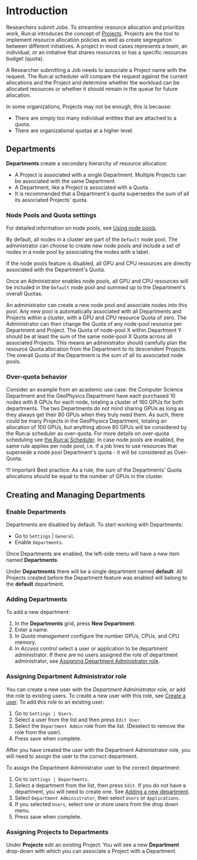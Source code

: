 # Introduction

Researchers submit Jobs. To streamline resource allocation and prioritize work, Run:ai introduces the concept of [Projects](project-setup.md). Projects are the tool to implement resource allocation policies as well as create segregation between different initiatives. A project in most cases represents a team, an individual, or an initiative that shares resources or has a specific resources budget (quota).

A Researcher submitting a Job needs to associate a Project name with the request. The Run:ai scheduler will compare the request against the current allocations and the Project and determine whether the workload can be allocated resources or whether it should remain in the queue for future allocation.

In some organizations, Projects may not be enough, this is because:

* There are simply too many individual entities that are attached to a quota.
* There are organizational quotas at a higher level.

## Departments

**Departments** create a secondary hierarchy of resource allocation:

* A Project is associated with a single Department. Multiple Projects can be associated with the same Department.
* A Department, like a Project is associated with a Quota. 
* It is recommended that a Department's quota supersedes the sum of all its associated Projects' quota.

### Node Pools and Quota settings

For detailed information on node pools, see [Using node pools](../../Researcher/scheduling/using-node-pools.md).

By default, all nodes in a cluster are part of the `Default` node pool. The administrator can choose to create new node pools and include a set of nodes in a node pool by associating the nodes with a label.

If the node pools feature is disabled, all GPU and CPU resources are directly associated with the Department's Quota. 

Once an Administrator enables node pools, all GPU and CPU resources will be included in the `Default` node pool and summed up to the Department's overall Quotas.

An administrator can create a new node pool and associate nodes into this pool. Any new pool is automatically associated with all Departments and Projects within a cluster, with a GPU and CPU resource Quota of zero. The Administrator can then change the Quota of any node-pool resource per Department and Project. The Quota of node-pool X within Department Y should be at least the sum of the same node-pool X Quota across all associated Projects. This means an administrator should carefully plan the resource Quota allocation from the Department to its descendent Projects.
The overall Quota of the Department is the sum of all its associated node pools. 

### Over-quota behavior

Consider an example from an academic use case: the Computer Science Department and the GeoPhysics Department have each purchased 10 nodes with 8 GPUs for each node, totaling a cluster of 160 GPUs for both departments. The two Departments do not mind sharing GPUs as long as they always get their 80 GPUs when they truly need them. As such, there could be many Projects in the GeoPhysics Department, totaling an allocation of 100 GPUs, but anything above 80 GPUs will be considered by the Run:ai scheduler as over-quota. For more details on over-quota scheduling see [the Run:ai Scheduler](../../Researcher/scheduling/the-runai-scheduler.md). In case node pools are enabled, the same rule applies per node pool, i.e. if a job tries to use resources that supersede a node pool Department's quota - it will be considered as Over-Quota.

!!! Important
    Best practice: As a rule, the sum of the Departments' Quota allocations should be equal to the number of GPUs in the cluster.

## Creating and Managing Departments

### Enable Departments

Departments are disabled by default. To start working with Departments:

* Go to `Settings` | `General`.
* Enable `Departments`.

Once Departments are enabled, the left-side menu will have a new item named **Departments**.

Under **Departments** there will be a single department named **default**. All Projects created before the Department feature was enabled will belong to the **default** department.

### Adding Departments

To add a new department:

1. In the **Departments** grid, press **New Department**.
2. Enter a name.
3. In *Quota management* configure the number GPUs, CPUs, and CPU memory.
4. In *Access control* select a user or application to be department administrator. If there are no users assigned the role of department administrator, see [Assigning Department Administrator role](#assigning-department-administrator-role).

### Assigning Department Administrator role

You can create a new user with the *Department Administrator* role, or add the role to existing users.
To create a new user with this role, see [Create a user](admin-ui-users.md#create-a-user).
To add this role to an existing user:

1. Go to `Settings | Users`.
2. Select a user from the list and then press `Edit User`.
3. Select the `Department Admin` role from the list. (Deselect to remove the role from the user).
4. Press save when complete.

After you have created the user with the Department Administrator role, you will need to assign the user to the correct department.

To assign the Department Administrator user to the correct department:

1. Go to `Settings | Departments`.
2. Select a department from the list, then press `Edit`. If you do not have a department, you will need to create one. See [Adding a new department](#adding-departments).
3. Select `Department Administrator`, then select `Users` or `Applications`.
4. If you selected `Users`, select one or more users from the drop down menu.
5. Press save when complete.


### Assigning Projects to Departments

Under **Projects** edit an existing Project. You will see a new **Department** drop-down with which you can associate a Project with a Department.
